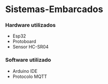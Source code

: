 # Sistemas-Embarcados

### Hardware utilizados
- Esp32
- Protoboard
- Sensor HC-SR04

### Software utilizado
- Arduino IDE
- Protocolo MQTT
  
